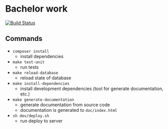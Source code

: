 # Bachelor work

[![Build Status](https://travis-ci.org/grogy/bw-analyse.svg?branch=dev)](https://travis-ci.org/grogy/bw-analyse)

## Commands
- `composer install`
  - install dependencies
- `make test-unit`
  - run tests
- `make reload-database`
  - reload state of database
- `make install-dependencies`
  - install development dependencies (tool for generate documentation, etc.)
- `make generate-documentation`
  - generate documentation from source code
  - documentation is generated to `doc/index.html`
- `sh dev/deploy.sh`
  - run deploy to server

